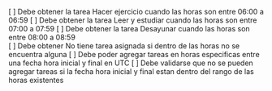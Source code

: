 [ ] Debe obtener la tarea Hacer ejercicio cuando las horas son entre 06:00 a 06:59 
[ ] Debe obtener la tarea Leer y estudiar cuando las horas son entre 07:00 a 07:59 
[ ] Debe obtener la tarea Desayunar cuando las horas son entre 08:00 a 08:59  
[ ] Debe obtener No tiene tarea asignada si dentro de las horas no se encuentra alguna
[ ] Debe poder agregar tareas en horas especificas entre una fecha hora inicial y final en UTC
[ ] Debe validarse que no se pueden agregar tareas si la fecha hora inicial y final estan dentro del rango de las horas existentes
